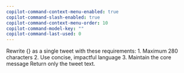 ```yaml
---
copilot-command-context-menu-enabled: true
copilot-command-slash-enabled: true
copilot-command-context-menu-order: 10
copilot-command-model-key: ""
copilot-command-last-used: 0
---
```

Rewrite {} as a single tweet with these requirements:
    1. Maximum 280 characters
    2. Use concise, impactful language
    3. Maintain the core message
    Return only the tweet text.